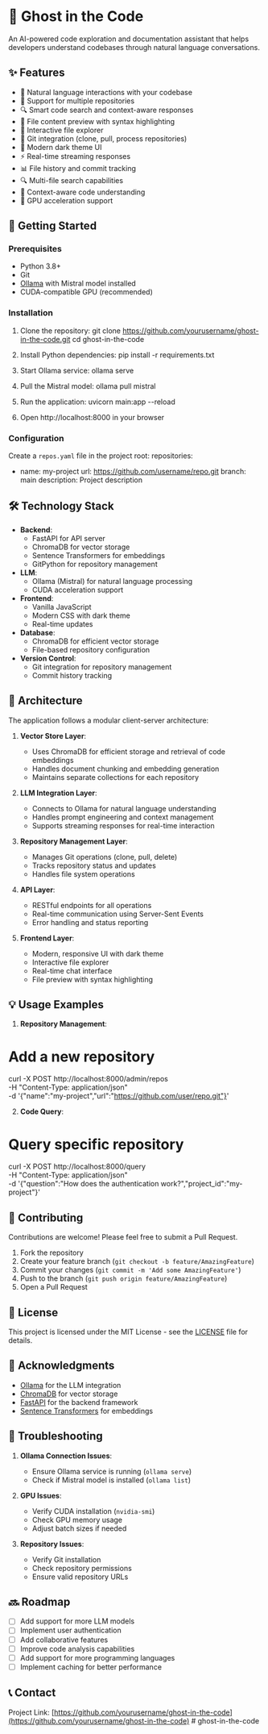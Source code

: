 # 👻 Ghost in the Code

An AI-powered code exploration and documentation assistant that helps developers understand codebases through natural language conversations.

## ✨ Features

- 🤖 Natural language interactions with your codebase
- 📁 Support for multiple repositories
- 🔍 Smart code search and context-aware responses
- 📝 File content preview with syntax highlighting
- 🌲 Interactive file explorer
- 🔄 Git integration (clone, pull, process repositories)
- 🎨 Modern dark theme UI
- ⚡ Real-time streaming responses
- 📊 File history and commit tracking
- 🔍 Multi-file search capabilities
- 🧠 Context-aware code understanding
- 🚀 GPU acceleration support

## 🚀 Getting Started

### Prerequisites

- Python 3.8+
- Git
- [Ollama](https://ollama.ai/) with Mistral model installed
- CUDA-compatible GPU (recommended)

### Installation

1. Clone the repository:
git clone https://github.com/yourusername/ghost-in-the-code.git
cd ghost-in-the-code

2. Install Python dependencies:
pip install -r requirements.txt

3. Start Ollama service:
ollama serve

4. Pull the Mistral model:
ollama pull mistral

5. Run the application:
uvicorn main:app --reload

6. Open http://localhost:8000 in your browser

### Configuration

Create a `repos.yaml` file in the project root:
repositories:
  - name: my-project
    url: https://github.com/username/repo.git
    branch: main
    description: Project description

## 🛠️ Technology Stack

- **Backend**: 
  - FastAPI for API server
  - ChromaDB for vector storage
  - Sentence Transformers for embeddings
  - GitPython for repository management
- **LLM**: 
  - Ollama (Mistral) for natural language processing
  - CUDA acceleration support
- **Frontend**: 
  - Vanilla JavaScript
  - Modern CSS with dark theme
  - Real-time updates
- **Database**: 
  - ChromaDB for efficient vector storage
  - File-based repository configuration
- **Version Control**: 
  - Git integration for repository management
  - Commit history tracking

## 🔧 Architecture

The application follows a modular client-server architecture:

1. **Vector Store Layer**:
   - Uses ChromaDB for efficient storage and retrieval of code embeddings
   - Handles document chunking and embedding generation
   - Maintains separate collections for each repository

2. **LLM Integration Layer**:
   - Connects to Ollama for natural language understanding
   - Handles prompt engineering and context management
   - Supports streaming responses for real-time interaction

3. **Repository Management Layer**:
   - Manages Git operations (clone, pull, delete)
   - Tracks repository status and updates
   - Handles file system operations

4. **API Layer**:
   - RESTful endpoints for all operations
   - Real-time communication using Server-Sent Events
   - Error handling and status reporting

5. **Frontend Layer**:
   - Modern, responsive UI with dark theme
   - Interactive file explorer
   - Real-time chat interface
   - File preview with syntax highlighting

## 💡 Usage Examples

1. **Repository Management**:
# Add a new repository
curl -X POST http://localhost:8000/admin/repos \
  -H "Content-Type: application/json" \
  -d '{"name":"my-project","url":"https://github.com/user/repo.git"}'

2. **Code Query**:
# Query specific repository
curl -X POST http://localhost:8000/query \
  -H "Content-Type: application/json" \
  -d '{"question":"How does the authentication work?","project_id":"my-project"}'

## 🤝 Contributing

Contributions are welcome! Please feel free to submit a Pull Request.

1. Fork the repository
2. Create your feature branch (`git checkout -b feature/AmazingFeature`)
3. Commit your changes (`git commit -m 'Add some AmazingFeature'`)
4. Push to the branch (`git push origin feature/AmazingFeature`)
5. Open a Pull Request

## 📝 License

This project is licensed under the MIT License - see the [LICENSE](LICENSE) file for details.

## 🙏 Acknowledgments

- [Ollama](https://ollama.ai/) for the LLM integration
- [ChromaDB](https://www.trychroma.com/) for vector storage
- [FastAPI](https://fastapi.tiangolo.com/) for the backend framework
- [Sentence Transformers](https://www.sbert.net/) for embeddings

## 🐛 Troubleshooting

1. **Ollama Connection Issues**:
   - Ensure Ollama service is running (`ollama serve`)
   - Check if Mistral model is installed (`ollama list`)

2. **GPU Issues**:
   - Verify CUDA installation (`nvidia-smi`)
   - Check GPU memory usage
   - Adjust batch sizes if needed

3. **Repository Issues**:
   - Verify Git installation
   - Check repository permissions
   - Ensure valid repository URLs

## 🔜 Roadmap

- [ ] Add support for more LLM models
- [ ] Implement user authentication
- [ ] Add collaborative features
- [ ] Improve code analysis capabilities
- [ ] Add support for more programming languages
- [ ] Implement caching for better performance

## 📞 Contact

Project Link: [https://github.com/yourusername/ghost-in-the-code](https://github.com/yourusername/ghost-in-the-code) # ghost-in-the-code
